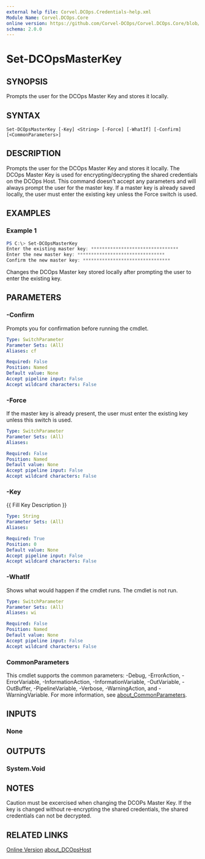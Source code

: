 ```yaml
---
external help file: Corvel.DCOps.Credentials-help.xml
Module Name: Corvel.DCOps.Core
online version: https://github.com/Corvel-DCOps/Corvel.DCOps.Core/blob/main/Source/docs/Set-DCOpsMasterKey.md
schema: 2.0.0
---
```


# Set-DCOpsMasterKey

## SYNOPSIS
Prompts the user for the DCOps Master Key and stores it locally.

## SYNTAX

```
Set-DCOpsMasterKey [-Key] <String> [-Force] [-WhatIf] [-Confirm] [<CommonParameters>]
```

## DESCRIPTION
Prompts the user for the DCOps Master Key and stores it locally.
The DCOps Master Key is used for encrypting/decrypting the shared credentials on the DCOps Host.
This command doesn't accept any parameters and will always prompt the user for the master key.
If a master key is already saved locally, the user must enter the existing key unless the Force switch is used.

## EXAMPLES

### Example 1
```powershell
PS C:\> Set-DCOpsMasterKey
Enter the existing master key: ********************************
Enter the new master key: ********************************
Confirm the new master key: ********************************
```

Changes the DCOps Master key stored locally after prompting the user to enter the existing key.

## PARAMETERS

### -Confirm
Prompts you for confirmation before running the cmdlet.

```yaml
Type: SwitchParameter
Parameter Sets: (All)
Aliases: cf

Required: False
Position: Named
Default value: None
Accept pipeline input: False
Accept wildcard characters: False
```

### -Force
If the master key is already present, the user must enter the existing key unless this switch is used.

```yaml
Type: SwitchParameter
Parameter Sets: (All)
Aliases:

Required: False
Position: Named
Default value: None
Accept pipeline input: False
Accept wildcard characters: False
```

### -Key
{{ Fill Key Description }}

```yaml
Type: String
Parameter Sets: (All)
Aliases:

Required: True
Position: 0
Default value: None
Accept pipeline input: False
Accept wildcard characters: False
```

### -WhatIf
Shows what would happen if the cmdlet runs.
The cmdlet is not run.

```yaml
Type: SwitchParameter
Parameter Sets: (All)
Aliases: wi

Required: False
Position: Named
Default value: None
Accept pipeline input: False
Accept wildcard characters: False
```

### CommonParameters
This cmdlet supports the common parameters: -Debug, -ErrorAction, -ErrorVariable, -InformationAction, -InformationVariable, -OutVariable, -OutBuffer, -PipelineVariable, -Verbose, -WarningAction, and -WarningVariable. For more information, see [about_CommonParameters](http://go.microsoft.com/fwlink/?LinkID=113216).

## INPUTS

### None

## OUTPUTS

### System.Void

## NOTES
Caution must be excercised when changing the DCOPs Master Key. If the key is changed without re-encrypting the shared credentials, the shared credentials
can not be decrypted.

## RELATED LINKS

[Online Version](https://github.com/Corvel-DCOps/Corvel.DCOps.Core/blob/main/Source/docs/Set-DCOpsMasterKey.md)
[about_DCOpsHost]()
